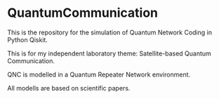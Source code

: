 # QuantumCommunication

This is the repository for the simulation of Quantum Network Coding in Python Qiskit.

This is for my independent laboratory theme: Satellite-based Quantum Communication.

QNC is modelled in a Quantum Repeater Network environment.

All modells are based on scientific papers.

